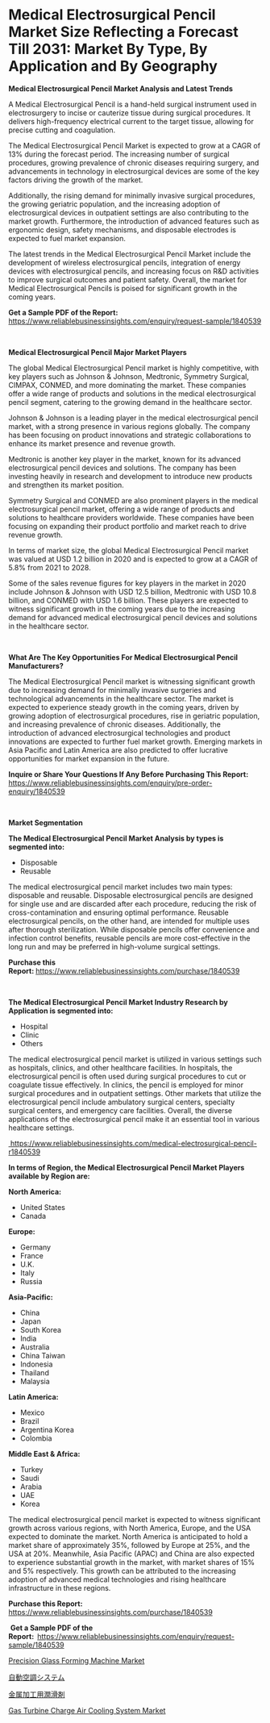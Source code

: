 <p><h1>Medical Electrosurgical Pencil Market Size Reflecting a Forecast Till 2031: Market By Type, By Application and By Geography</h1></p><p><strong>Medical Electrosurgical Pencil Market Analysis and Latest Trends</strong></p>
<p><p>A Medical Electrosurgical Pencil is a hand-held surgical instrument used in electrosurgery to incise or cauterize tissue during surgical procedures. It delivers high-frequency electrical current to the target tissue, allowing for precise cutting and coagulation.</p><p>The Medical Electrosurgical Pencil Market is expected to grow at a CAGR of 13% during the forecast period. The increasing number of surgical procedures, growing prevalence of chronic diseases requiring surgery, and advancements in technology in electrosurgical devices are some of the key factors driving the growth of the market.</p><p>Additionally, the rising demand for minimally invasive surgical procedures, the growing geriatric population, and the increasing adoption of electrosurgical devices in outpatient settings are also contributing to the market growth. Furthermore, the introduction of advanced features such as ergonomic design, safety mechanisms, and disposable electrodes is expected to fuel market expansion.</p><p>The latest trends in the Medical Electrosurgical Pencil Market include the development of wireless electrosurgical pencils, integration of energy devices with electrosurgical pencils, and increasing focus on R&D activities to improve surgical outcomes and patient safety. Overall, the market for Medical Electrosurgical Pencils is poised for significant growth in the coming years.</p></p>
<p><strong>Get a Sample PDF of the Report:&nbsp;</strong> <a href="https://www.reliablebusinessinsights.com/enquiry/request-sample/1840539">https://www.reliablebusinessinsights.com/enquiry/request-sample/1840539</a></p>
<p>&nbsp;</p>
<p><strong>Medical Electrosurgical Pencil Major Market Players</strong></p>
<p><p>The global Medical Electrosurgical Pencil market is highly competitive, with key players such as Johnson & Johnson, Medtronic, Symmetry Surgical, CIMPAX, CONMED, and more dominating the market. These companies offer a wide range of products and solutions in the medical electrosurgical pencil segment, catering to the growing demand in the healthcare sector.</p><p>Johnson & Johnson is a leading player in the medical electrosurgical pencil market, with a strong presence in various regions globally. The company has been focusing on product innovations and strategic collaborations to enhance its market presence and revenue growth. </p><p>Medtronic is another key player in the market, known for its advanced electrosurgical pencil devices and solutions. The company has been investing heavily in research and development to introduce new products and strengthen its market position.</p><p>Symmetry Surgical and CONMED are also prominent players in the medical electrosurgical pencil market, offering a wide range of products and solutions to healthcare providers worldwide. These companies have been focusing on expanding their product portfolio and market reach to drive revenue growth.</p><p>In terms of market size, the global Medical Electrosurgical Pencil market was valued at USD 1.2 billion in 2020 and is expected to grow at a CAGR of 5.8% from 2021 to 2028. </p><p>Some of the sales revenue figures for key players in the market in 2020 include Johnson & Johnson with USD 12.5 billion, Medtronic with USD 10.8 billion, and CONMED with USD 1.6 billion. These players are expected to witness significant growth in the coming years due to the increasing demand for advanced medical electrosurgical pencil devices and solutions in the healthcare sector.</p></p>
<p>&nbsp;</p>
<p><strong>What Are The Key Opportunities For Medical Electrosurgical Pencil Manufacturers?</strong></p>
<p><p>The Medical Electrosurgical Pencil market is witnessing significant growth due to increasing demand for minimally invasive surgeries and technological advancements in the healthcare sector. The market is expected to experience steady growth in the coming years, driven by growing adoption of electrosurgical procedures, rise in geriatric population, and increasing prevalence of chronic diseases. Additionally, the introduction of advanced electrosurgical technologies and product innovations are expected to further fuel market growth. Emerging markets in Asia Pacific and Latin America are also predicted to offer lucrative opportunities for market expansion in the future.</p></p>
<p><strong>Inquire or Share Your Questions If Any Before Purchasing This Report:</strong> <a href="https://www.reliablebusinessinsights.com/enquiry/pre-order-enquiry/1840539">https://www.reliablebusinessinsights.com/enquiry/pre-order-enquiry/1840539</a></p>
<p>&nbsp;</p>
<p><strong>Market Segmentation</strong></p>
<p><strong>The Medical Electrosurgical Pencil Market Analysis by types is segmented into:</strong></p>
<p><ul><li>Disposable</li><li>Reusable</li></ul></p>
<p><p>The medical electrosurgical pencil market includes two main types: disposable and reusable. Disposable electrosurgical pencils are designed for single use and are discarded after each procedure, reducing the risk of cross-contamination and ensuring optimal performance. Reusable electrosurgical pencils, on the other hand, are intended for multiple uses after thorough sterilization. While disposable pencils offer convenience and infection control benefits, reusable pencils are more cost-effective in the long run and may be preferred in high-volume surgical settings.</p></p>
<p><strong>Purchase this Report:&nbsp;</strong><a href="https://www.reliablebusinessinsights.com/purchase/1840539">https://www.reliablebusinessinsights.com/purchase/1840539</a></p>
<p>&nbsp;</p>
<p><strong>The Medical Electrosurgical Pencil Market Industry Research by Application is segmented into:</strong></p>
<p><ul><li>Hospital</li><li>Clinic</li><li>Others</li></ul></p>
<p><p>The medical electrosurgical pencil market is utilized in various settings such as hospitals, clinics, and other healthcare facilities. In hospitals, the electrosurgical pencil is often used during surgical procedures to cut or coagulate tissue effectively. In clinics, the pencil is employed for minor surgical procedures and in outpatient settings. Other markets that utilize the electrosurgical pencil include ambulatory surgical centers, specialty surgical centers, and emergency care facilities. Overall, the diverse applications of the electrosurgical pencil make it an essential tool in various healthcare settings.</p></p>
<p><a href="https://www.reliablebusinessinsights.com/medical-electrosurgical-pencil-r1840539">&nbsp;https://www.reliablebusinessinsights.com/medical-electrosurgical-pencil-r1840539</a></p>
<p><strong>In terms of Region, the Medical Electrosurgical Pencil Market Players available by Region are:</strong></p>
<p>
    <p> <strong> North America: </strong>
        <ul>
            <li>United States</li>
            <li>Canada</li>
        </ul>
        </p> 
    <p> <strong> Europe: </strong>
        <ul>
            <li>Germany</li>
            <li>France</li>
            <li>U.K.</li>
            <li>Italy</li>
            <li>Russia</li>
        </ul>
        </p> 
    <p> <strong> Asia-Pacific: </strong>
        <ul>
            <li>China</li>
            <li>Japan</li>
            <li>South Korea</li>
            <li>India</li>
            <li>Australia</li>
            <li>China Taiwan</li>
            <li>Indonesia</li>
            <li>Thailand</li>
            <li>Malaysia</li>
        </ul>
        </p> 
    <p> <strong> Latin America: </strong>
        <ul>
            <li>Mexico</li>
            <li>Brazil</li>
            <li>Argentina Korea</li>
            <li>Colombia</li>
        </ul>
        </p> 
    <p> <strong> Middle East & Africa: </strong>
        <ul>
            <li>Turkey</li>
            <li>Saudi</li>
            <li>Arabia</li>
            <li>UAE</li>
            <li>Korea</li>
        </ul>
    </p>
    </p>
<p><p>The medical electrosurgical pencil market is expected to witness significant growth across various regions, with North America, Europe, and the USA expected to dominate the market. North America is anticipated to hold a market share of approximately 35%, followed by Europe at 25%, and the USA at 20%. Meanwhile, Asia Pacific (APAC) and China are also expected to experience substantial growth in the market, with market shares of 15% and 5% respectively. This growth can be attributed to the increasing adoption of advanced medical technologies and rising healthcare infrastructure in these regions.</p></p>
<p><strong>Purchase this Report: </strong><a href="https://www.reliablebusinessinsights.com/purchase/1840539">https://www.reliablebusinessinsights.com/purchase/1840539</a></p>
<p>&nbsp;<strong>Get a Sample PDF of the Report:&nbsp;&nbsp;</strong><a href="https://www.reliablebusinessinsights.com/enquiry/request-sample/1840539">https://www.reliablebusinessinsights.com/enquiry/request-sample/1840539</a></p>
<p><strong></strong></p>
<p><p><a href="https://github.com/nathandecarvalho/Market-Research-Report-List-4/blob/main/precision-glass-forming-machine-market.md">Precision Glass Forming Machine Market</a></p><p><a href="https://github.com/dawson566/Market-Research-Report-List-2/blob/main/4322739169783.md">自動空調システム</a></p><p><a href="https://github.com/DeonBoer2023/Market-Research-Report-List-2/blob/main/4015078169784.md">金属加工用潤滑剤</a></p><p><a href="https://github.com/kosella/Market-Research-Report-List-4/blob/main/gas-turbine-charge-air-cooling-system-market.md">Gas Turbine Charge Air Cooling System Market</a></p></p>